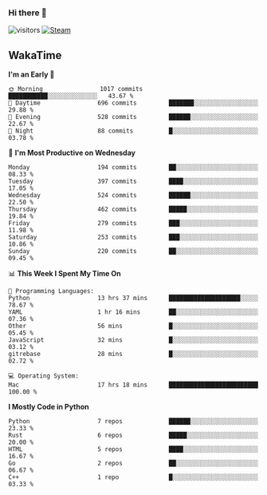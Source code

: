 ### Hi there 👋

![visitors](https://visitor-badge.glitch.me/badge?page_id=zhourunlai)
[![Steam](https://img.shields.io/badge/dynamic/json?url=https%3A%2F%2Fapi.swo.moe%2Fstats%2Fsteamgames%2F76561198285156854&query=count&color=0b1a37&label=Steam&labelColor=134375&logo=steam&suffix=+games&cacheSeconds=3600)](http://steamcommunity.com/profiles/76561198285156854)

## WakaTime
<!--START_SECTION:waka-->
**I'm an Early 🐤** 

```text
🌞 Morning                1017 commits        ███████████░░░░░░░░░░░░░░   43.67 % 
🌆 Daytime                696 commits         ███████░░░░░░░░░░░░░░░░░░   29.88 % 
🌃 Evening                528 commits         ██████░░░░░░░░░░░░░░░░░░░   22.67 % 
🌙 Night                  88 commits          █░░░░░░░░░░░░░░░░░░░░░░░░   03.78 % 
```
📅 **I'm Most Productive on Wednesday** 

```text
Monday                   194 commits         ██░░░░░░░░░░░░░░░░░░░░░░░   08.33 % 
Tuesday                  397 commits         ████░░░░░░░░░░░░░░░░░░░░░   17.05 % 
Wednesday                524 commits         ██████░░░░░░░░░░░░░░░░░░░   22.50 % 
Thursday                 462 commits         █████░░░░░░░░░░░░░░░░░░░░   19.84 % 
Friday                   279 commits         ███░░░░░░░░░░░░░░░░░░░░░░   11.98 % 
Saturday                 253 commits         ███░░░░░░░░░░░░░░░░░░░░░░   10.86 % 
Sunday                   220 commits         ██░░░░░░░░░░░░░░░░░░░░░░░   09.45 % 
```


📊 **This Week I Spent My Time On** 

```text
💬 Programming Languages: 
Python                   13 hrs 37 mins      ████████████████████░░░░░   78.67 % 
YAML                     1 hr 16 mins        ██░░░░░░░░░░░░░░░░░░░░░░░   07.36 % 
Other                    56 mins             █░░░░░░░░░░░░░░░░░░░░░░░░   05.45 % 
JavaScript               32 mins             █░░░░░░░░░░░░░░░░░░░░░░░░   03.12 % 
gitrebase                28 mins             █░░░░░░░░░░░░░░░░░░░░░░░░   02.72 % 

💻 Operating System: 
Mac                      17 hrs 18 mins      █████████████████████████   100.00 % 
```

**I Mostly Code in Python** 

```text
Python                   7 repos             ██████░░░░░░░░░░░░░░░░░░░   23.33 % 
Rust                     6 repos             █████░░░░░░░░░░░░░░░░░░░░   20.00 % 
HTML                     5 repos             ████░░░░░░░░░░░░░░░░░░░░░   16.67 % 
Go                       2 repos             ██░░░░░░░░░░░░░░░░░░░░░░░   06.67 % 
C++                      1 repo              █░░░░░░░░░░░░░░░░░░░░░░░░   03.33 % 
```




<!--END_SECTION:waka-->
